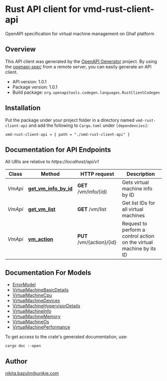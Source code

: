 # Rust API client for vmd-rust-client-api

OpenAPI specification for virtual machine management on Ghaf platform


## Overview

This API client was generated by the [OpenAPI Generator](https://openapi-generator.tech) project.  By using the [openapi-spec](https://openapis.org) from a remote server, you can easily generate an API client.

- API version: 1.0.1
- Package version: 1.0.1
- Build package: `org.openapitools.codegen.languages.RustClientCodegen`

## Installation

Put the package under your project folder in a directory named `vmd-rust-client-api` and add the following to `Cargo.toml` under `[dependencies]`:

```
vmd-rust-client-api = { path = "./vmd-rust-client-api" }
```

## Documentation for API Endpoints

All URIs are relative to *https://localhost/api/v1*

Class | Method | HTTP request | Description
------------ | ------------- | ------------- | -------------
*VmApi* | [**get_vm_info_by_id**](docs/VmApi.md#get_vm_info_by_id) | **GET** /vm/info/{id} | Gets virtual machine info by ID
*VmApi* | [**get_vm_list**](docs/VmApi.md#get_vm_list) | **GET** /vm/list | Get list IDs for all virtual machines
*VmApi* | [**vm_action**](docs/VmApi.md#vm_action) | **PUT** /vm/{action}/{id} | Request to perform a control action on the virtual machine by its ID


## Documentation For Models

 - [ErrorModel](docs/ErrorModel.md)
 - [VirtualMachineBasicDetails](docs/VirtualMachineBasicDetails.md)
 - [VirtualMachineCpu](docs/VirtualMachineCpu.md)
 - [VirtualMachineDevices](docs/VirtualMachineDevices.md)
 - [VirtualMachineHypervisorDetails](docs/VirtualMachineHypervisorDetails.md)
 - [VirtualMachineInfo](docs/VirtualMachineInfo.md)
 - [VirtualMachineMemory](docs/VirtualMachineMemory.md)
 - [VirtualMachineOs](docs/VirtualMachineOs.md)
 - [VirtualMachinePerformance](docs/VirtualMachinePerformance.md)


To get access to the crate's generated documentation, use:

```
cargo doc --open
```

## Author

nikita.bazulin@unikie.com

